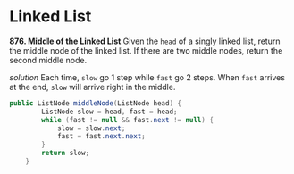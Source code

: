# Linked List

__876. Middle of the Linked List__
Given the `head` of a singly linked list, return the middle node of the linked list.
If there are two middle nodes, return the second middle node.

_solution_
Each time, `slow` go 1 step while `fast` go 2 steps.
When `fast` arrives at the end, `slow` will arrive right in the middle.

```java
public ListNode middleNode(ListNode head) {
        ListNode slow = head, fast = head;
        while (fast != null && fast.next != null) {
            slow = slow.next;
            fast = fast.next.next;
        }
        return slow;
    }
```    
